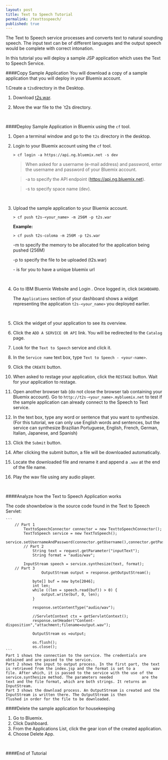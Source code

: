 ```yaml
---
layout: post
title: Text to Speech Tutorial
permalink: /texttospeech/
published: true
---
```


The Text to Speech service processes and converts text to natural sounding speech. The input text can be of different languages and the output speech would be complete with correct intonation.

In this tutorial you will deploy a sample JSP application which uses the Text to Speech Service. 


####Copy Sample Application
You will download a copy of a sample application that you will deploy in your Bluemix account.

1.Create a `t2s`directory in the Desktop.

1. Download [t2s.war](https://github.com/JaoColoma/jaocoloma.github.io/blob/cb8814c95cd14e5d5e7afb5571801c9797b767df/t2s.war?raw=true).

1. Move the war file to the `t2s directory.

<br>

####Deploy Sample Application in Bluemix using the `cf` tool.

1. Open a terminal window and go to the `t2s` directory in the desktop.

2. Login to your Bluemix account using the `cf` tool.

	```text
	> cf login -a https://api.ng.bluemix.net -s dev
	```
	
	>When asked for a username (e-mail address) and password, enter the username and password of your Bluemix account.
	
	>-a to specify the API endpoint (https://api.ng.bluemix.net).
	
	>-s to specify space name (dev).

	<br>
	
3. Upload the sample application to your Bluemix account.

	```text
	> cf push t2s-<your_name> -m 256M -p t2s.war
	```

	**Example:**
		
	```text
	> cf push t2s-coloma -m 256M -p t2s.war
	```
	-m to specify the memory to be allocated for the application being pushed (256M)
	
	-p to specify the file to be uploaded (t2s.war)
	
	-<your-name> is for you to have a unique bluemix url

	<br>
	
1. Go to IBM Bluemix Website and Login .  Once logged in, click `DASHBOARD`.  

	The `Applications` section of your dashboard shows a widget representing the application `t2s-<your_name>` you deployed earlier.

	
	<br>
	
1. Click the widget of your application to see its overview.
	
1. Click the `ADD A SERVICE OR API` link.  You will be redirected to the `Catalog` page. 

1. Look for the `Text to Speech` service and click it.

1. In the `Service name` text box, type `Text to Speech - <your-name>`.

1. Click the `CREATE` button.

1. When asked to restage your application, click the `RESTAGE` button.  Wait for your application to restage.

1. Open another browser tab (do not close the browser tab containing your Bluemix account).  Go to `http://t2s-<your_name>.mybluemix.net` to test if the sample application can already connect to the Speech to Text service.

1. In the text box, type any word or sentence that you want to synthesize. (For this tutorial, we can only use English words and sentences, but the service can synthesize Brazilian Portuguese, English, French, German, Italian, Japanese, and Spanish)
	
1. Click the `Submit` button.  
2. After clicking the submit button, a file will be downloaded automatically.
3. Locate the downloaded file and rename it and append a `.wav` at the end of the file name.
4. Play the wav file using any audio player.

	<br>

####Analyze how the Text to Speech Application works

The code shownbelow is the source code found in the Text to Speech Servlet:


	```
		// Part 1
			TexttoSpeechConnector connector = new TexttoSpeechConnector();      
  			TextToSpeech service = new TextToSpeech();
  			service.setUsernameAndPassword(connector.getUsername(),connector.getPassword());
        	// Part 2
        		String text = request.getParameter("inputText");
        		String format = "audio/wav";

  			InputStream speech = service.synthesize(text, format);
  		// Part 3
            		OutputStream output = response.getOutputStream();

			    byte[] buf = new byte[2046];
				int len;
				while ((len = speech.read(buf)) > 0) {
					output.write(buf, 0, len);
				}
                        
                response.setContentType("audio/wav");
    
				//ServletContext ctx = getServletContext();  
				response.setHeader("Content-disposition","attachment;filename=output.wav");  
 
				OutputStream os =output;   
                                
				os.flush();  
				os.close();  
	```
	Part 1 shows the connection to the service. The credentials are obtained and are passed to the service.
	Part 2 shows the input to output process. In the first part, the text is retrieved from the index.jsp and the format is set to a 		wav file. After which, it is passed to the service with the use of the service.synthesize method. The parameters needed 			are the text and the file format, which are both strings. It returns an InputStream.
	Part 3 shows the download process. An OutputStream is created and the InputStream is written there. The OutputStream is then 				flushed in order for the file to be downloaded.

####Delete the sample application for housekeeping

1. Go to Bluemix.
2. Click Dashboard.
3. From the Applications List, click the gear icon of the created application.
4. Choose Delete App.

<br>

####End of Tutorial

